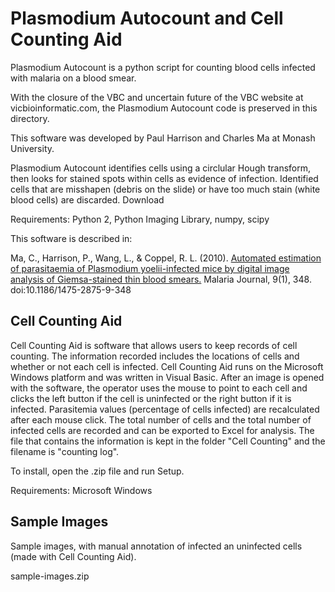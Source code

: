 Plasmodium Autocount and Cell Counting Aid
===

Plasmodium Autocount is a python script for counting blood cells infected with malaria on a blood smear.

With the closure of the VBC and uncertain future of the VBC website at vicbioinformatic.com, the Plasmodium Autocount code is preserved in this directory.

This software was developed by Paul Harrison and Charles Ma at Monash University.

Plasmodium Autocount identifies cells using a circlular Hough transform, then looks for stained spots within cells as evidence of infection. Identified cells that are misshapen (debris on the slide) or have too much stain (white blood cells) are discarded.
Download

Requirements: Python 2, Python Imaging Library, numpy, scipy

This software is described in:

Ma, C., Harrison, P., Wang, L., & Coppel, R. L. (2010). [Automated estimation of parasitaemia of Plasmodium yoelii-infected mice by digital image analysis of Giemsa-stained thin blood smears.](http://www.malariajournal.com/content/9/1/348) Malaria Journal, 9(1), 348. doi:10.1186/1475-2875-9-348

Cell Counting Aid
---

Cell Counting Aid is software that allows users to keep records of cell counting. The information recorded includes the locations of cells and whether or not each cell is infected. Cell Counting Aid runs on the Microsoft Windows platform and was written in Visual Basic. After an image is opened with the software, the operator uses the mouse to point to each cell and clicks the left button if the cell is uninfected or the right button if it is infected. Parasitemia values (percentage of cells infected) are recalculated after each mouse click. The total number of cells and the total number of infected cells are recorded and can be exported to Excel for analysis. The file that contains the information is kept in the folder "Cell Counting" and the filename is "counting log".

To install, open the .zip file and run Setup.

Requirements: Microsoft Windows



Sample Images
---

Sample images, with manual annotation of infected an uninfected cells (made with Cell Counting Aid).

sample-images.zip
